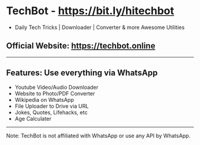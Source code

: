 # TechBot - https://bit.ly/hitechbot
- Daily Tech Tricks | Downloader | Converter & more Awesome Utilities

## Official Website: https://techbot.online
--------------------


Features: Use everything via WhatsApp
--------

* Youtube Video/Audio Downloader
* Website to Photo/PDF Converter
* Wikipedia on WhatsApp
* File Uploader to Drive via URL
* Jokes, Quotes, Lifehacks, etc
* Age Calculater
---

Note: TechBot is not affiliated with WhatsApp or use any API by WhatsApp.


